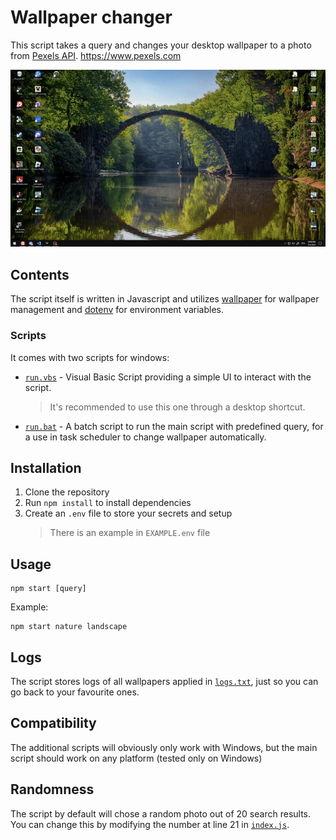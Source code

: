 # Wallpaper changer

This script takes a query and changes your desktop wallpaper to a photo from [Pexels API](https://www.pexels.com).
https://www.pexels.com

![showcase](./showcase.gif)

## Contents

The script itself is written in Javascript and utilizes [wallpaper](https://www.npmjs.com/package/wallpaper) for wallpaper management and [dotenv](https://www.npmjs.com/package/node-fetch) for environment variables.

### Scripts

It comes with two scripts for windows:

-   [`run.vbs`](./run.vbs) - Visual Basic Script providing a simple UI to interact with the script.
    > It's recommended to use this one through a desktop shortcut.
-   [`run.bat`](./run.bat) - A batch script to run the main script with predefined query, for a use in task scheduler to change wallpaper automatically.

## Installation

1. Clone the repository
2. Run `npm install` to install dependencies
3. Create an `.env` file to store your secrets and setup
    > There is an example in `EXAMPLE.env` file

## Usage

```
npm start [query]
```

Example:

```
npm start nature landscape

```

## Logs

The script stores logs of all wallpapers applied in [`logs.txt`](./logs.txt), just so you can go back to your favourite ones.

## Compatibility

The additional scripts will obviously only work with Windows, but the main script should work on any platform (tested only on Windows)

## Randomness

The script by default will chose a random photo out of 20 search results. You can change this by modifying the number at line 21 in [`index.js`](https://github.com/fajfaj1/wallpaper-changer/blob/cd5eb2d950c73a84f3edac3e83882242f5962374/index.js#L21C30-L21C32).

